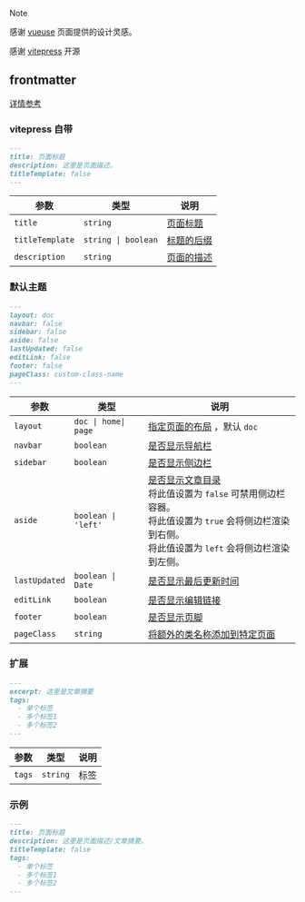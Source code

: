> [!NOTE]
>
> 感谢 [vueuse](https://vueuse.org/functions.html) 页面提供的设计灵感。
>
> 感谢 [vitepress](https://vitepress.dev/zh/) 开源

## frontmatter

[详情参考](https://vitepress.dev/zh/reference/frontmatter-config)

### vitepress 自带

``` markdown
---
title: 页面标题
description: 这里是页面描述。
titleTemplate: false
---
```

| 参数              | 类型                  | 说明                                                                           |
|-----------------|---------------------|------------------------------------------------------------------------------|
| `title`         | `string`            | [页面标题](https://vitepress.dev/zh/reference/frontmatter-config#title)          |
| `titleTemplate` | `string \| boolean` | [标题的后缀](https://vitepress.dev/zh/reference/frontmatter-config#titletemplate) |
| `description`   | `string`            | [页面的描述](https://vitepress.dev/zh/reference/frontmatter-config#description)   |

### 默认主题

``` markdown
---
layout: doc
navbar: false
sidebar: false
aside: false
lastUpdated: false
editLink: false
footer: false
pageClass: custom-class-name
---
```

| 参数            | 类型                   | 说明                                                                                                                                                                     |
|---------------|----------------------|------------------------------------------------------------------------------------------------------------------------------------------------------------------------|
| `layout`      | `doc \| home\| page` | [指定页面的布局](https://vitepress.dev/zh/reference/frontmatter-config#layout)  ，默认 `doc`                                                                                     |
| `navbar`      | `boolean`            | [是否显示导航栏](https://vitepress.dev/zh/reference/frontmatter-config#navbar)                                                                                                |
| `sidebar`     | `boolean`            | [是否显示侧边栏](https://vitepress.dev/zh/reference/frontmatter-config#sidebar)                                                                                               |
| `aside`       | `boolean \| 'left'`  | [是否显示文章目录](https://vitepress.dev/zh/reference/frontmatter-config#aside)     <br>  将此值设置为 `false` 可禁用侧边栏容器。<br> 将此值设置为 `true` 会将侧边栏渲染到右侧。<br> 将此值设置为 `left` 会将侧边栏渲染到左侧。 |
| `lastUpdated` | `boolean \| Date`    | [是否显示最后更新时间](https://vitepress.dev/zh/reference/frontmatter-config#lastupdated)                                                                                        |
| `editLink`    | `boolean`            | [是否显示编辑链接](https://vitepress.dev/zh/reference/frontmatter-config#editlink)                                                                                             |
| `footer`      | `boolean`            | [是否显示页脚](https://vitepress.dev/zh/reference/frontmatter-config#footer)                                                                                                 |
| `pageClass`   | `string`             | [将额外的类名称添加到特定页面](https://vitepress.dev/zh/reference/frontmatter-config#pageclass)                                                                                      |

### 扩展

``` markdown
---
excerpt: 这里是文章摘要
tags: 
  - 单个标签
  - 多个标签1
  - 多个标签2
---
```

| 参数      | 类型     | 说明                                |
| --------- | -------- | ----------------------------------- |
| `tags`    | `string` | 标签                                |

### 示例

``` markdown
---
title: 页面标题
description: 这里是页面描述/文章摘要。
titleTemplate: false
tags: 
  - 单个标签
  - 多个标签1
  - 多个标签2
---
```

